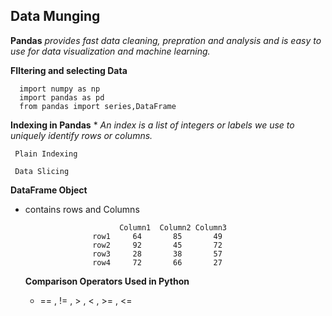    ## Data Munging

__Pandas__ *provides fast data cleaning, prepration and analysis and is easy to use for data visualization and machine learning.*

__FIltering and selecting Data__

      import numpy as np 
      import pandas as pd
      from pandas import series,DataFrame
      
   __Indexing in Pandas__
     * *An index is a list of integers or labels we use to uniquely identify rows or columns.*
     
     Plain Indexing
     
     Data Slicing 
     
   __DataFrame Object__
   * contains rows and Columns
     
                              Column1  Column2 Column3 
                        row1     64       85       49       
                        row2     92       45       72
                        row3     28       38       57
                        row4     72       66       27

     __Comparison Operators Used in Python__
      * == , != , > , < , >= , <=



















